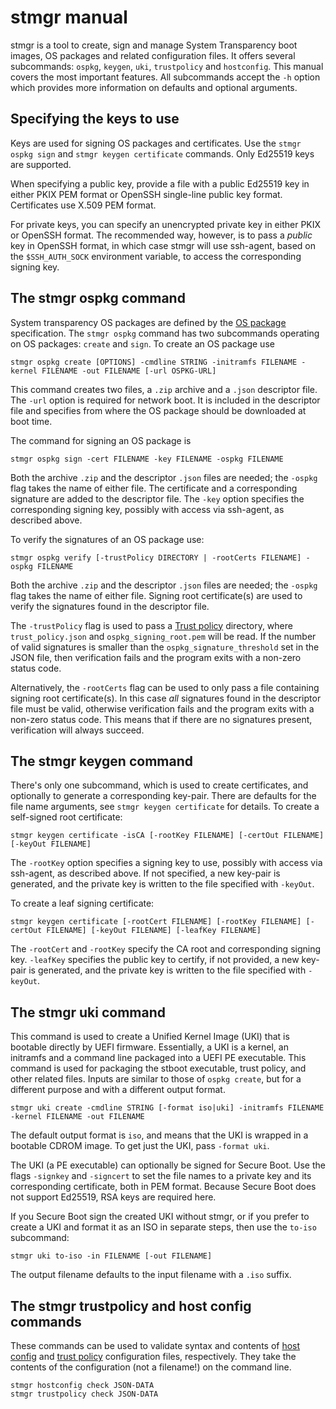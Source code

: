 # stmgr manual

stmgr is a tool to create, sign and manage System Transparency boot
images, OS packages and related configuration files. It offers several
subcommands: `ospkg`, `keygen`, `uki`, `trustpolicy` and `hostconfig`.
This manual covers the most important features. All subcommands accept
the `-h` option which provides more information on defaults and optional
arguments.

## Specifying the keys to use

Keys are used for signing OS packages and certificates.  Use the `stmgr
ospkg sign` and `stmgr keygen certificate` commands.  Only Ed25519 keys
are supported.

When specifying a public key, provide a file with a public Ed25519 key
in either PKIX PEM format or OpenSSH single-line public key format.
Certificates use X.509 PEM format.

For private keys, you can specify an unencrypted private key in either
PKIX or OpenSSH format. The recommended way, however, is to pass a
*public* key in OpenSSH format, in which case stmgr will use ssh-agent,
based on the `$SSH_AUTH_SOCK` environment variable, to access the
corresponding signing key.

## The stmgr ospkg command

System transparency OS packages are defined by the [OS package][]
specification. The `stmgr ospkg` command has two subcommands operating
on OS packages: `create` and `sign`. To create an OS package use

```
stmgr ospkg create [OPTIONS] -cmdline STRING -initramfs FILENAME -kernel FILENAME -out FILENAME [-url OSPKG-URL]
```

This command creates two files, a `.zip` archive and a `.json`
descriptor file. The `-url` option is required for network boot. It is
included in the descriptor file and specifies from where the OS package
should be downloaded at boot time.

The command for signing an OS package is

```
stmgr ospkg sign -cert FILENAME -key FILENAME -ospkg FILENAME
```

Both the archive `.zip` and the descriptor `.json` files are needed; the
`-ospkg` flag takes the name of either file. The certificate and a
corresponding signature are added to the descriptor file. The `-key`
option specifies the corresponding signing key, possibly with access via
ssh-agent, as described above.

To verify the signatures of an OS package use:

```
stmgr ospkg verify [-trustPolicy DIRECTORY | -rootCerts FILENAME] -ospkg FILENAME
```

Both the archive `.zip` and the descriptor `.json` files are needed;
the `-ospkg` flag takes the name of either file. Signing root
certificate(s) are used to verify the signatures found in the
descriptor file.

The `-trustPolicy` flag is used to pass a [Trust policy][] directory,
where `trust_policy.json` and `ospkg_signing_root.pem` will be read.
If the number of valid signatures is smaller than the
`ospkg_signature_threshold` set in the JSON file, then verification
fails and the program exits with a non-zero status code.

Alternatively, the `-rootCerts` flag can be used to only pass a file
containing signing root certificate(s). In this case *all* signatures
found in the descriptor file must be valid, otherwise verification
fails and the program exits with a non-zero status code. This means
that if there are no signatures present, verification will always
succeed.

[OS package]: https://git.glasklar.is/system-transparency/project/docs/-/blob/v0.4.1/content/docs/reference/os_package.md
[Trust policy]: https://git.glasklar.is/system-transparency/project/docs/-/blob/v0.4.1/content/docs/reference/trust_policy.md

## The stmgr keygen command

There's only one subcommand, which is used to create certificates, and
optionally to generate a corresponding key-pair. There are defaults for
the file name arguments, see `stmgr keygen certificate` for details. To
create a self-signed root certificate:

```
stmgr keygen certificate -isCA [-rootKey FILENAME] [-certOut FILENAME] [-keyOut FILENAME]
```

The `-rootKey` option specifies a signing key to use, possibly with
access via ssh-agent, as described above. If not specified, a new
key-pair is generated, and the private key is written to the file
specified with `-keyOut`.

To create a leaf signing certificate:

```
stmgr keygen certificate [-rootCert FILENAME] [-rootKey FILENAME] [-certOut FILENAME] [-keyOut FILENAME] [-leafKey FILENAME]
```

The `-rootCert` and `-rootKey` specify the CA root and corresponding
signing key. `-leafKey` specifies the public key to certify, if not
provided, a new key-pair is generated, and the private key is written to
the file specified with `-keyOut`.

## The stmgr uki command

This command is used to create a Unified Kernel Image (UKI) that is
bootable directly by UEFI firmware. Essentially, a UKI is a kernel,
an initramfs and a command line packaged into a UEFI PE executable. This
command is used for packaging the stboot executable, trust policy, and
other related files. Inputs are similar to those of `ospkg create`, but
for a different purpose and with a different output format.

```
stmgr uki create -cmdline STRING [-format iso|uki] -initramfs FILENAME -kernel FILENAME -out FILENAME
```

The default output format is `iso`, and means that the UKI is wrapped in
a bootable CDROM image. To get just the UKI, pass `-format uki`.

The UKI (a PE executable) can optionally be signed for Secure Boot.  Use
the flags `-signkey` and `-signcert` to set the file names to a private
key and its corresponding certificate, both in PEM format.  Because
Secure Boot does not support Ed25519, RSA keys are required here.

If you Secure Boot sign the created UKI without stmgr, or if you prefer to
create a UKI and format it as an ISO in separate steps, then use the `to-iso`
subcommand:

```
stmgr uki to-iso -in FILENAME [-out FILENAME]
```

The output filename defaults to the input filename with a `.iso` suffix.

## The stmgr trustpolicy and host config commands

These commands can be used to validate syntax and contents of [host
config][] and [trust policy][] configuration files, respectively. They
take the contents of the configuration (not a filename!) on the command
line.

```
stmgr hostconfig check JSON-DATA
stmgr trustpolicy check JSON-DATA
```

[trust policy]: https://git.glasklar.is/system-transparency/project/docs/-/blob/v0.4.1/content/docs/reference/trust_policy.md
[host config]: https://git.glasklar.is/system-transparency/project/docs/-/blob/v0.4.1/content/docs/reference/host_configuration.md
